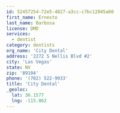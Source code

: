 ```yaml
---
id: 52457254-72e5-4827-a3cc-c7bc12045a60
first_name: Ernesto
last_name: Barbosa
license: DMD
services:
  - dentist
category: dentists
org_name: 'City Dental'
address: '2272 S Nellis Blvd #2'
city: 'Las Vegas'
state: NV
zip: '89104'
phone: '(702) 522-9933'
title: 'City Dental'
_geoloc:
  lat: 36.1577
  lng: -115.062
---
```

